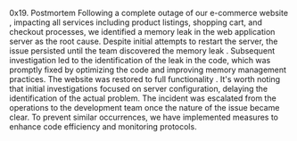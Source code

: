0x19. Postmortem
Following a complete outage of our e-commerce website , impacting all services including product listings, shopping cart, and checkout processes, we identified a memory leak in the web application server as the root cause. Despite initial attempts to restart the server, the issue persisted until the team discovered the memory leak .  Subsequent investigation led to the identification of the leak in the code, which was promptly fixed by optimizing the code and improving memory management practices. The website was restored to full functionality . It's worth noting that initial investigations focused on server configuration, delaying the identification of the actual problem. The incident was escalated from the operations to the development team once the nature of the issue became clear. To prevent similar occurrences, we have implemented measures to enhance code efficiency and monitoring protocols.
